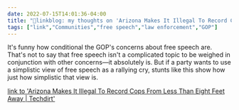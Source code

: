 ```yaml
---
date: 2022-07-15T14:01:36-04:00
title: "🔗linkblog: my thoughts on 'Arizona Makes It Illegal To Record Cops From Less Than Eight Feet Away | Techdirt'"
tags: ["link","Communities","free speech","law enforcement","GOP"]
---
```

It's funny how conditional the GOP's concerns about free speech are. That's not to say that free speech isn't a complicated topic to be weighed in conjunction with other concerns—it absolutely is. But if a party wants to use a simplistic view of free speech as a rallying cry, stunts like this show how just how simplistic that view is.
 

[link to 'Arizona Makes It Illegal To Record Cops From Less Than Eight Feet Away | Techdirt'](https://www.techdirt.com/2022/07/15/arizona-makes-it-illegal-to-record-cops-from-less-than-eight-feet-away/)
